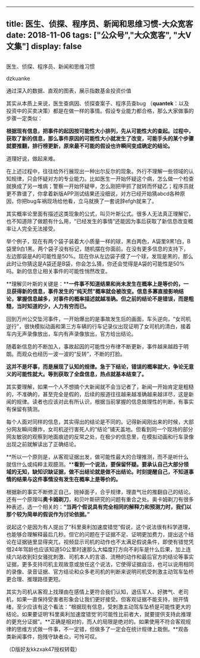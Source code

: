 
---
title:   医生、侦探、程序员、新闻和思维习惯-大众宽客
date: 2018-11-06
tags: ["公众号","大众宽客", "大V文集"]
display: false
---


## 



医生、侦探、程序员、新闻和思维习惯




dzkuanke




通过深入的数据、直观的图表，展示指数基金投资价值


其实从本质上来说，医生查病因、侦探查案子、程序员查bug （**quantek**：以及投资中的买卖决策）都是在做一样的事情。假设专业能力都合格，那么大家做事的步骤一定类似：

**根据现有信息，把事件的起因按可能性大小排列，先从可能性大的查起。过程中，获取了新的信息，那么事件原因的可能性大小就发生了改变，可能手头的某个步骤就要推翻，排行榜更新，原来最不可能的假设也许瞬间变成确定的结论。**

道理好说，做起来难。

在上述过程中，往往给外行展现出一种出尔反尔的现象。外行不理解一些领域的认知规律，只会怀疑对方的专业能力。比如医生一开始怀疑这个病，怎么做一个检查就换成了另一堆病；警察一开始怀疑甲，怎么刚把甲抓了就转而怀疑乙；程序员就更不靠谱了，你拿着新版APP测试结果还没细说，对方已经开始猜abcd各种原因，你把bug车祸现场给他看，立马就换了一套说辞efgh就来了。

其实概率论里面有描述这类现象的公式，叫贝叶斯公式。很多人无法真正理解它，也不知道除了做题有什么用，“已经发生的事情”还能因为事后获取了新信息改变概率让人完全无法接受。

举个例子，现在有两个袋子装着大小质量一样的球，黑白两色，A袋里9黑1白，B袋里9白1黑。两个袋子没有标记，随机摆在你面前。在没有更多信息的支持下，左边那袋是A的可能性是50%。现在你从左边袋子摸了一个球，发现是黑的，那么此时让你猜这是A袋还是B袋，你会怎么猜，你还会觉得是A袋的可能性是50%吗。新的信息让相关事件的可能性悄然改变。

**理解贝叶斯的关键是：****一件事不知道结果和尚未发生在概率上是等价的，一旦获得新的信息，事件发生的“纯天然”概率就会被改变。信息多寡直接影响结论，掌握信息越多，对事件的概率描述就越准确。但之前的结论不是错误，而是粗糙，当时知道的少，人力有穷而已。**

回到万州公交坠河事件，一开始爆出的是事故发生后的画面，车头逆向，“女司机逆行”，很快模拟动画和第三方车辆的行车记录仪出现证明了女司机的清白，接着车内无声录像放出，车内有声录像放出，官方给出结论。

随着新信息的不断加入，事故起因的可能性分布律不断更新，事件越来越趋于明朗。而观众也经历一波一波的“反转”，不断的打脸。

**这并不是坏事，而是展现了认知的规律。急于下结论，错误的概率就大，争论无意义的可能性就大。等到获取了全盘信息，热点就基本结束了。**

其实要理解，如果一个人不想搞个大新闻就不会当记者了，新闻一开始肯定是粗糙的，不准确的，甚至完全是假的，后续的报道往往越来越准确越来越详尽，这是新闻的规律。读者也应该对此有所认识，根据当前掌握的信息做理性的判断，有事实有保留有猜测。

每个人面对同样的信息，其实得出的结论是不同的。记得新闻刚出来的时候，大部分网友瞬间爆炸，女司机逆行害死人的“结论”铺天盖地。但看到同一个现场的部分网友敏锐的观察到地面痕迹的反常之处，在极少的信息里，在模拟动画和行车录像出现之前就解读出了正确结论。

**所以一个原则是，从客观证据出发，做可能性最大的合理推测，而不是听什么就信什么或纯粹主观臆测。****看到一个说法，要保留怀疑。要承认自己大部分领域的无知，缺知识缺证据，做不出结论就是做不出结论。时刻提醒自己，不知道事情的结果与这件事情没有发生在概率上是等价的。**

根据新的事实不断修正自己，抛掉面子，合乎规律，理直气壮的推翻自己的结论。还有一个原理叫**奥卡姆剃刀**，和贝叶斯研究的问题有重合之处。奥卡姆剃刀有很多种表述，选一个相关的：**“当两个假说具有完全相同的解释力和预测力时，我们以那个较为简单的假说作为讨论依据。”**

说起这个是因为有人提出了“科里奥利加速度错觉”假说，这个说法很有科学道理，也能够合理解释最后几秒。但它的问题在于证据不足、证明更加费力，提出这个结论在证据链里显得突兀，视频显示司机的动作也不太满足假说条件，即使有错觉凭借24年驾龄也应该知道50公里时速那么大幅度打方向不刹车是什么后果，加上连续六站收到妇女骚扰刺激、司机本人的言语、流畅的动作和最后官方的结论等事实证据，更多支持司机主观故意或放任这个说法，它使得证据自洽，也可以说用相同的录像、录音证据、官方结论和众多老司机的判断来说明司机受刺激主动驾车坠桥更合理、推理路径更短。

其实为司机从客观上找理由在感情上更符合我们认知，退伍军人、好脾气、老司机，如果一直保持受害者形象会让我们更好接受。但客观证据不能支持，抛开情绪，至少应该有这个看法：“根据现有信息，受刺激主动驾车坠桥是可能性更大的结论。如果要证明‘科里奥利加速度错觉’的可能性比前者大，就要提供支持此推理的更充分证据”。**正确是相对的，而人的局限是绝对的。如果使用不符合客观规律的思维方式做一件事，不一定错，但做多了一定会在统计规律上栽倒。**观各类新闻事件，抱残守缺者众，可怜可叹。



（D版好友kkzxak47授权转载）








